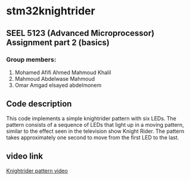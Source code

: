 # stm32knightrider
##  SEEL 5123 (Advanced Microprocessor) Assignment part 2 (basics)
### Group members: 
1. Mohamed Afifi Ahmed Mahmoud Khalil  
2. Mahmoud Abdelwase Mahmoud  
3. Omar Amgad elsayed abdelmonem  

## Code description 
This code implements a simple knightrider pattern with six LEDs. The pattern consists of a sequence of LEDs that light up in a moving pattern, similar to the effect seen in the television show Knight Rider. The pattern takes approximately one second to move from the first LED to the last.

## video link 
[Knightrider pattern video](https://drive.google.com/file/d/1Q9qRGltVUW2WgL1Wc2EvvfppMQDrhej7/view?usp=sharing)
